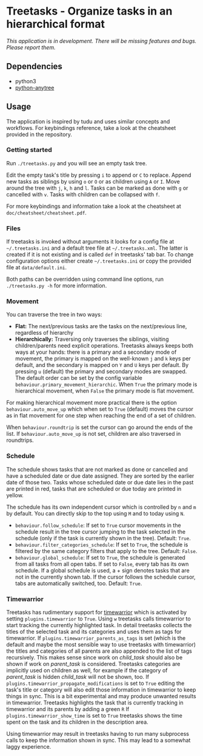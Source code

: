 # Treetasks - Organize tasks in an hierarchical format

*This application is in development. There will be missing features and bugs. Please report them.*

## Dependencies
* python3
* [python-anytree](https://anytree.readthedocs.io/)

## Usage
The application is inspired by tudu and uses similar concepts and workflows.
For keybindings reference, take a look at the cheatsheet provided in the repository.        

### Getting started
Run `./treetasks.py` and you will see an empty task tree.

Edit the empty task's title by pressing `i` to append or `C` to replace.
Append new tasks as siblings by using `o` or `O` or as children using `A` or `I`.
Move around the tree with `j`, `k`, `h` and `l`.
Tasks can be marked as done with `g` or cancelled with `v`.
Tasks with children can be collapsed with `f`.

For more keybindings and information take a look at the cheatsheet at `doc/cheatsheet/cheatsheet.pdf`.

### Files

If treetasks is invoked without arguments it looks for a config file at `~/.treetasks.ini` and a default tree file at `~/.treetasks.xml`.
The latter is created if it is not existing and is called `def` in treetasks' tab bar.
To change configuration options either create `~/.treetasks.ini` or copy the provided file at `data/default.ini`.

Both paths can be overridden using command line options, run `./treetasks.py -h` for more information.

### Movement
 
You can traverse the tree in two ways:
* **Flat:** The next/previous tasks are the tasks on the next/previous line, regardless of hierarchy
* **Hierarchically:** Traversing only traverses the siblings, visiting children/parents need explicit operations.
Treetasks always keeps both ways at your hands: there is a primary and a secondary mode of movement, the primary is mapped on the well-known `j` and `k` keys per default, and the secondary is mapped on `Y` and `U` keys per default.
By pressing `u` (default) the primary and secondary modes are swapped.
The default order can be set by the config variable `behaviour.primary_movement_hierarchic`.
When `True` the primary mode is hierarchical movement, when `False` the primary mode is flat movement.

For making hierarchical movement more practical there is the option `behaviour.auto_move_up` which when set to `True` (default) moves the cursor as in flat movement for one step when reaching the end of a set of children.

When `behaviour.roundtrip` is set the cursor can go around the ends of the list. If `behaviour.auto_move_up` is not set, children are also traversed in roundtrips.

### Schedule

The schedule shows tasks that are not marked as done or cancelled and have a scheduled date or due date assigned. 
They are sorted by the earlier date of those two.
Tasks whose scheduled date or due date lies in the past are printed in red, tasks that are scheduled or due today are printed in yellow.

The schedule has its own independent cursor which is controlled by `n` and `m` by default. You can directly skip to the top using `M` and to today using `N`.

* `behaviour.follow_schedule`: If set to `True` cursor movements in the schedule result in the tree cursor jumping to the task selected in the schedule (only if the task is currently shown in the tree). Default: `True`.
* `behaviour.filter_categories_schedule`: If set to `True`, the schedule is filtered by the same category filters that apply to the tree. Default: `False`.
* `behaviour.global_schedule`: If set to `True`, the schedule is generated from all tasks from all open tabs. If set to `False`, every tab has its own schedule. If a global schedule is used, a + sign denotes tasks that are not in the currently shown tab. If the cursor follows the schedule cursor, tabs are automatically switched, too. Default: `True`.


### Timewarrior

Treetasks has rudimentary support for [timewarrior](https://timewarrior.net/) which is activated by setting `plugins.timewarrior` to `True`.
Using `w` treetasks calls timewarrior to start tracking the currently highlighted task.
In detail treetasks collects the titles of the selected task and its categories and uses them as tags for timewarrior.
If `plugins.timewarrior_parents_as_tags` is set (which is the default and maybe the most sensible way to use treetasks with timewarrior) the titles and categories of all parents are also appended to the list of tags recursively.
This makes sense since work on *child_task* should also be shown if work on *parent_task* is considered.
Treetasks categories are implicitly used on children as well, for example if the category of *parent_task* is hidden *child_task* will not be shown, too.
If `plugins.timewarrior_propagate_modifications` is set to `True` editing the task's title or category will also edit those information in timewarrior to keep things in sync.
This is a bit experimental and may produce unwanted results in timewarrior.
Treetasks highlights the task that is currently tracking in timewarrior and its parents by adding a green `R`
If `plugins.timewarrior_show_time` is set to `True` treetasks shows the time spent on the task and its children in the description area.

Using timewarrior may result in treetasks having to run many subprocess calls to keep the information shown in sync. This may lead to a somewhat laggy experience.
